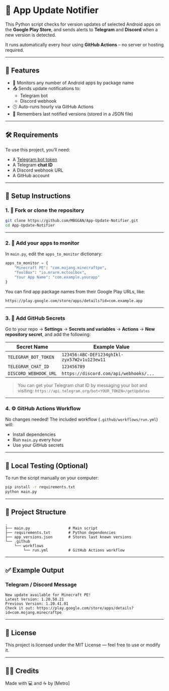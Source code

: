 
# 📱 App Update Notifier

This Python script checks for version updates of selected Android apps on the **Google Play Store**, and sends alerts to **Telegram** and **Discord** when a new version is detected.

It runs automatically every hour using **GitHub Actions** – no server or hosting required.

---

## 🔔 Features

- 🔄 Monitors any number of Android apps by package name
- 📤 Sends update notifications to:
  - Telegram bot
  - Discord webhook
- 🕒 Auto-runs hourly via GitHub Actions
- 🧠 Remembers last notified versions (stored in a JSON file)

---

## 🛠 Requirements

To use this project, you’ll need:

- A [Telegram bot token](https://t.me/BotFather)
- A Telegram **chat ID**
- A Discord webhook URL
- A GitHub account

---

## 🚀 Setup Instructions

### 1. 💾 Fork or clone the repository

```bash
git clone https://github.com/MBGGAN/App-Update-Notifier.git
cd App-Update-Notifier
```

---

### 2. 🧠 Add your apps to monitor

In `main.py`, edit the `apps_to_monitor` dictionary:

```python
apps_to_monitor = {
    "Minecraft PE": "com.mojang.minecraftpe",
    "ToolBox": "io.mrarm.mctoolbox",
    "Your App Name": "com.example.yourapp"
}
```

You can find app package names from their Google Play URLs, like:

```
https://play.google.com/store/apps/details?id=com.example.app
```

---

### 3. 🔐 Add GitHub Secrets

Go to your repo → **Settings** → **Secrets and variables** → **Actions** → **New repository secret**, and add the following:

| Secret Name             | Example Value                        |
|------------------------|--------------------------------------|
| `TELEGRAM_BOT_TOKEN`   | `123456:ABC-DEF1234ghIkl-zyx57W2v1u123ew11` |
| `TELEGRAM_CHAT_ID`     | `123456789`                          |
| `DISCORD_WEBHOOK_URL`  | `https://discord.com/api/webhooks/...` |

> You can get your Telegram chat ID by messaging your bot and visiting:
> `https://api.telegram.org/bot<YOUR_TOKEN>/getUpdates`

---

### 4. ⚙️ GitHub Actions Workflow

No changes needed! The included workflow (`.github/workflows/run.yml`) will:

- Install dependencies
- Run `main.py` every hour
- Use your GitHub secrets

---

## 🧪 Local Testing (Optional)

To run the script manually on your computer:

```bash
pip install -r requirements.txt
python main.py
```

---

## 📂 Project Structure

```
.
├── main.py                 # Main script
├── requirements.txt        # Python dependencies
├── app_versions.json       # Stores last known versions
└── .github
    └── workflows
        └── run.yml         # GitHub Actions workflow
```

---

## ✅ Example Output

### Telegram / Discord Message

```
New update available for Minecraft PE!
Latest Version: 1.20.50.21
Previous Version: 1.20.41.01
Check it out: https://play.google.com/store/apps/details?id=com.mojang.minecraftpe
```

---

## 📄 License

This project is licensed under the MIT License — feel free to use or modify it.

---

## 👨‍💻 Credits

Made with 💻 and ☕ by [Metro]
